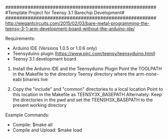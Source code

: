 ######################################################
#Template Project for Teensy 3.1 Barechip Development#
######################################################
http://elegantcircuits.com/2015/02/03/bare-metal-programming-the-teensy-3-1-arm-development-board-without-the-arduino-ide/

Requirements:
* Arduino IDE (Versions 1.0.5 or 1.0.6 only)
* Teensyduino plugin (https://www.pjrc.com/teensy/teensyduino.html)
* Teensy 3.1 development board

1. Install the Arduino IDE and the Teensyduino Plugin
   Point the TOOLPATH in the Makefile to the directory Teensy directory where the arm-none-eabi binaries live

2. Copy the "include" and "common" directories to a local location
   Point to this location in the Makefile as TEENSY3X_BASEPATH
   Alternately:
   Keep the directories in the pwd and set the TEENSH3X_BASEPATH to the present working directory

Example Commands:
* Compile: $make all
* Compile and Upload: $make load
